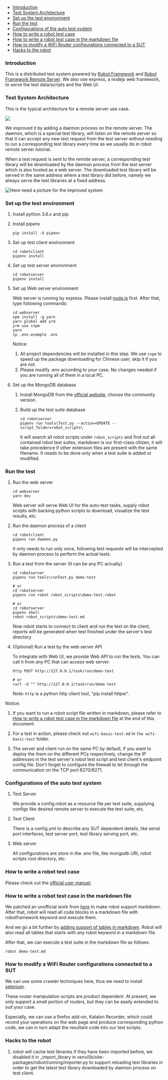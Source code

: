 - [Introduction](#introduction)
- [Test System Architecture](#test-system-architecture)
- [Set up the test environment](#set-up-the-test-environment)
- [Run the test](#run-the-test)
- [Configurations of the auto test system](#configurations-of-the-auto-test-system)
- [How to write a robot test case](#how-to-write-a-robot-test-case)
- [How to write a robot test case in the markdown file](#how-to-write-a-robot-test-case-in-the-markdown-file)
- [How to modify a WiFi Router configurations connected to a SUT](#how-to-modify-a-wifi-router-configurations-connected-to-a-sut)
- [Hacks to the robot](#hacks-to-the-robot)

### Introduction
This is a distributed test system powered by [Robot Framework](https://github.com/robotframework/robotframework) and [Robot Framework Remote Server](https://github.com/robotframework/PythonRemoteServer).
We also use express, a nodejs web framework, to serve the test data/scripts and the Web UI.

### Test System Architecture
This is the typical architecture for a remote server use case.

![](https://i.loli.net/2018/11/28/5bfe0be78657f.jpg)

We improved it by adding a daemon process on the remote server. The daemon, which is a special test library, will listen on the remote server so that it can accept any new test request from the test server without needing to run a corresponding test library every time as we usually do in robot remote server tutorial.

When a test request is sent to the remote server, a corresponding test library will be downloaded by the daemon process from the test server which is also hosted as a web server. The downloaded test library will be served in the same address where a test library did before, namely we always serve the test libraries at a fixed address.

![Here need a picture for the improved system]()

### Set up the test environment

1. Install python 3.6.x and pip.

2. Install pipenv
   ```dos
   pip install -U pipenv
   ```

3. Set up test client environment
   ```dos
   cd robotclient
   pipenv install
   ```

4. Set up test server environment
   ```dos
   cd robotserver
   pipenv install
   ```

5. Set up Web server environment

   Web server is running by express. Please install [node.js](https://nodejs.org/en/) first. After that, type following commands:
   ```dos
   cd webserver
   npm install -g yarn
   yarn global add yrm
   yrm use cnpm
   yarn
   cp .env.example .env
   ```
   Notice:
   1. All project dependencies will be installed in this step. We use `cnpm` to speed up the package downloading for Chinese user, skip it if you are not.
   2. Please modify .env according to your case. No changes needed if you are running all of them in a local PC.

6. Set up the MongoDB database

   1. Install MongoDB from the [official website](https://www.mongodb.com/), choose the community version.

   2. Build up the test suite database
      ```dos
      cd robotserver
      pipenv run tools\Test.py --action=UPDATE --script_folder=robot_scripts\
      ```
      It will search all robot scripts under `robot_scripts` and find out all contained robot test suites, markdown is our first-class citizen, it will take precedence if other extension files are present with the same filename.
      It needs to be done only when a test suite is added or modified.

### Run the test
1. Run the web server
   ```dos
   cd webserver
   yarn dev
   ```
   Web server will serve Web UI for the auto-test tasks, supply robot scripts with backing python scripts to download, visualize the test results, etc.

2. Run the daemon process of a client
   ```dos
   cd robotclient
   pipenv run daemon.py
   ```
   It only needs to run only once, following test requests will be intercepted by daemon process to perform the actual tests.

3. Run a test from the server (It can be any PC actually)

   ```dos
   cd robotserver
   pipenv run tools\runTest.py demo-test
   
   # or
   cd robotserver
   pipenv run robot robot_scripts\demo-test.robot

   # or
   cd robotserver
   pipenv shell
   robot robot_scripts\demo-test.md
   ```

   Now robot starts to connect to client and run the test on the client, reports will be generated when test finished under the server's test directory

4. (Optional) Run a test by the web server API

   To integrate with Web UI, we provide Web API to run the tests. You can call it from any PC that can access web server.
   ```
   http POST http://127.0.0.1/task/run/demo-test

   # or
   curl -d "" http://127.0.0.1/task/run/demo-test
   ```
   Note: `http` is a python http client tool, "pip install httpie".

Notice:
1. If you want to run a robot script file written in markdown, please refer to [How to write a robot test case in the markdown file](#how-to-write-a-robot-test-case-in-the-markdown-file) at the end of this document.

2. For a test in action, please check out `wifi-basic-test.md` in `the wifi-basic-test` folder.

3. The server and client run on the same PC by default, if you want to deploy the them on the different PCs respectively, change the IP addresses in the test server's robot test script and test client's endpoint config file. Don't forget to configure the firewall to let through the communication on the TCP port 8270/8271.

### Configurations of the auto test system
1. Test Server

   We provide a config.robot as a resource file per test suite, supplying configs like desired remote server to execute the test suite, etc.

2. Test Client

   There is a config.yml to describe any SUT dependent details, like serial port interfaces, test server port, test library serving port, etc.

3. Web server

   All configurations are store in the .env file, like mongodb URI, robot scripts root directory, etc.

### How to write a robot test case
Please check out the [official user manuel](http://robotframework.org/robotframework/latest/RobotFrameworkUserGuide.html).

### How to write a robot test case in the markdown file
We patched an unofficial work from [here](https://gist.github.com/Tset-Noitamotua/75d15a2beb9ab6f1931d3871172ebbbf) to make robot support markdown.
After that, robot will read all code blocks in a markdown file with robotframework keyword and execute them. 

And we go a bit further by [adding support of tables in markdown](https://gist.github.com/pansila/8d4f2869ccae891326959c947571ea67). Robot will also read all tables that starts with any robot keyword in a markdown file.

After that, we can execute a test suite in the markdown file as follows.
```dos
robot demo-test.md
```

### How to modify a WiFi Router configurations connected to a SUT
We can use some crawler techniques here, thus we need to install [selenium](http://docs.seleniumhq.org/).

These router manipulation scripts are product dependent. At present, we only support a small portion of routers, but they can be easily extended to suit your case.

Especially, we can use a firefox add-on, Katalon Recorder, which could record your operations on the web page and produce corresponding python code, we can in turn adapt the resultant code into our test scripts.

### Hacks to the robot
1. robot will cache test libraries if they have been imported before, we disabled it in _import_library in venv/lib/site-packages/robot/running/importer.py to support reloading test libraries in order to get the latest test library downloaded by daemon process on test client.
